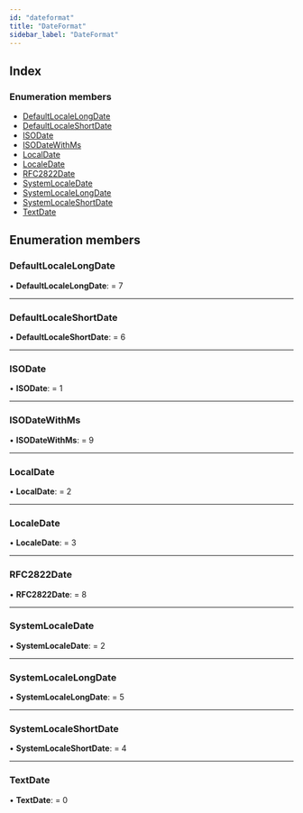 ```yaml
---
id: "dateformat"
title: "DateFormat"
sidebar_label: "DateFormat"
---
```


## Index

### Enumeration members

* [DefaultLocaleLongDate](dateformat.md#defaultlocalelongdate)
* [DefaultLocaleShortDate](dateformat.md#defaultlocaleshortdate)
* [ISODate](dateformat.md#isodate)
* [ISODateWithMs](dateformat.md#isodatewithms)
* [LocalDate](dateformat.md#localdate)
* [LocaleDate](dateformat.md#localedate)
* [RFC2822Date](dateformat.md#rfc2822date)
* [SystemLocaleDate](dateformat.md#systemlocaledate)
* [SystemLocaleLongDate](dateformat.md#systemlocalelongdate)
* [SystemLocaleShortDate](dateformat.md#systemlocaleshortdate)
* [TextDate](dateformat.md#textdate)

## Enumeration members

###  DefaultLocaleLongDate

• **DefaultLocaleLongDate**: = 7

___

###  DefaultLocaleShortDate

• **DefaultLocaleShortDate**: = 6

___

###  ISODate

• **ISODate**: = 1

___

###  ISODateWithMs

• **ISODateWithMs**: = 9

___

###  LocalDate

• **LocalDate**: = 2

___

###  LocaleDate

• **LocaleDate**: = 3

___

###  RFC2822Date

• **RFC2822Date**: = 8

___

###  SystemLocaleDate

• **SystemLocaleDate**: = 2

___

###  SystemLocaleLongDate

• **SystemLocaleLongDate**: = 5

___

###  SystemLocaleShortDate

• **SystemLocaleShortDate**: = 4

___

###  TextDate

• **TextDate**: = 0
